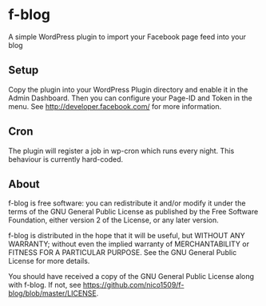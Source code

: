 # f-blog
A simple WordPress plugin to import your Facebook page feed into your blog

## Setup

Copy the plugin into your WordPress Plugin directory and enable it in the Admin Dashboard.
Then you can configure your Page-ID and Token in the menu. See http://developer.facebook.com/ for more information.

## Cron

The plugin will register a job in wp-cron which runs every night. This behaviour is currently hard-coded.

## About

f-blog is free software: you can redistribute it and/or modify
it under the terms of the GNU General Public License as published by
the Free Software Foundation, either version 2 of the License, or
any later version.
 
f-blog is distributed in the hope that it will be useful,
but WITHOUT ANY WARRANTY; without even the implied warranty of
MERCHANTABILITY or FITNESS FOR A PARTICULAR PURPOSE. See the
GNU General Public License for more details.
 
You should have received a copy of the GNU General Public License
along with f-blog. If not, see https://github.com/nico1509/f-blog/blob/master/LICENSE.

